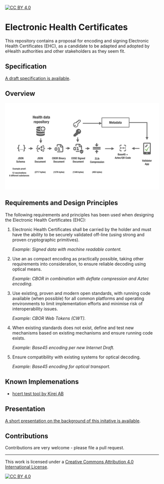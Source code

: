 [![CC BY 4.0][cc-by-shield]][cc-by]

# Electronic Health Certificates

This repository contains a proposal for encoding and signing Electronic Health Certificates (EHC), as a candidate to be adapted and adopted by eHealth authorities and other stakeholders as they seem fit.


## Specification

[A draft specification is available](spec.md).


## Overview

![](overview.png)


## Requirements and Design Principles

The following requirements and principles has been used when designing the Electronic Health Certificates (EHC):

  1. Electronic Health Certificates shall be carried by the holder and must have the ability to be securely validated off-line (using strong and proven cryptographic primitives).

     *Example: Signed data with machine readable content.*

  2. Use an as compact encoding as practically possible, taking other requirements into consideration, to ensure reliable decoding using optical means.

     *Example: CBOR in combination with deflate compression and Aztec encoding.*

  3. Use existing, proven and modern open standards, with running code available (when possible) for all common platforms and operating environments to limit implementation efforts and minimise risk of interoperability issues.

     *Example: CBOR Web Tokens (CWT).*

  4. When existing standards does not exist, define and test new mechanisms based on existing mechanisms and ensure running code exists.

     *Example: Base45 encoding per new Internet Draft.*

  5. Ensure compatibility with existing systems for optical decoding.

     *Example: Base45 encoding for optical transport.*


## Known Implemenations

- [hcert test tool by Kirei AB](https://github.com/kirei/hcert)


## Presentation

[A short presentation on the background of this initative is available](https://github.com/kirei/hcert/blob/main/hcert-preso.pdf).


## Contributions

Contributions are very welcome - please file a pull request.

_________________

This work is licensed under a [Creative Commons Attribution 4.0 International License][cc-by].

[![CC BY 4.0][cc-by-image]][cc-by]

[cc-by]: http://creativecommons.org/licenses/by/4.0/
[cc-by-image]: https://i.creativecommons.org/l/by/4.0/88x31.png
[cc-by-shield]: https://img.shields.io/badge/License-CC%20BY%204.0-lightgrey.svg
